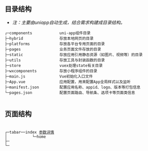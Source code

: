 ## 目录结构
+ *注：主要由uniapp自动生成，结合需求构建成目录结构。*
```
┌─components            uni-app组件目录
├─hybrid                存放本地网页的目录
├─platforms             存放各平台专用页面的目录
├─pages                 业务页面文件存放的目录
├─static                存放应用引用静态资源（如图片、视频等）的目录
├─utils                 存放工具与封装函数的目录
├─store                 vuex处理state有关目录
├─wxcomponents          存放小程序组件的目录
├─main.js               Vue初始化入口文件
├─App.vue               应用配置，用来配置App全局样式以及监听 
├─manifest.json         配置应用名称、appid、logo、版本等打包信息
└─pages.json            配置页面路由、导航条、选项卡等页面类信息


```


## 页面结构
<pre v-pre="" data-lang="">
	<code class="lang-" style="padding:0">
┌─tabar──index <a href="docs/index.md">参数详情</a>
│           └─home 
├─
└─
	</code>
</pre>